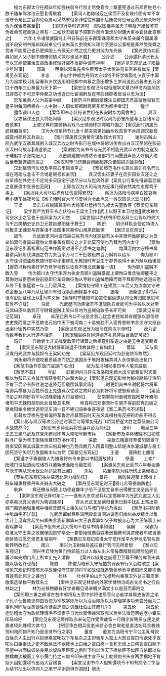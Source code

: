 <!-- { "loadSidebar": true } -->
　　纯为东郡太守在郡四年抑强扶弱令行禁止后免官会上撃董宪道过东郡百姓老小数千随车驾涕泣云愿复得耿君
　　【案词人艳称借宼乞侯而不及复耿传固有幸不幸也守令亲民之官舆论似属可采然末俗多诈往往有罢职后贿使胥役号召游民聚众吁呼伪为保留者甚至】
　　【銮舆行幸时遮道叩　阍以图侥幸圣天子明及万里曾鉴其伪者命司宼重惩之间有一二如耿君者量予原职诈风今渐熄矣封疆大吏亦宜体此意察之】
　　六年上令诸侯就国纯上书自陈前在东郡案诛涿郡太守朱英亲属今国属涿诚不自安制书报曰侯前奉公行法朱英久吏晓知义理何至更以公事相是非然受尧舜之罚者不能爱己也已更择国土令侯无介然之忧乃更封纯为东光侯
　　【案光武待功臣眞如家人父子制书惓惓何情义兼尽也范不载】
　　公孙述
　　公孙述补清水长太守以其能使兼治五县政事修理奸盗不发郡中谓有神明
　　【案述见东观记此子阳最少年时事】
　　邓禹
　　明帝以邓禹先帝名臣拜太子太传进见东宫甚有优宠【案禹见东观记】
　　李忠
　　李忠字仲都为丹阳太守越俗不好学嫁娶礼仪衰于中国乃为起学校习礼容春秋乡饮选用明经郡中向慕之垦田增多三岁间流民占著者五万余口十四年三公奏最为天下第一
　　【案忠见东观记今越俗理学文章乃甲海内虽风防日辟然亦不可忘李仲都之功也近日仕宦滇黔及在粤西诸郡者皆当以忠为法】
　　忠东莱黄人父为高密中尉
　　【案范书作都尉章懐注云郡国志有高宻侯百官志皇子封每国傅相各一人中尉一人职如郡都尉高宻非郡为都字者误】
　　彊华
　　彊华颍川人也
　　【案华即奉赤伏符者世祖在长安时华为同舎生】
　　呉汉
　　汉攻蓟诛王良大将赵闳等
　　【案汉见东观记时汉尚为彭宠所遣与上谷诸军合者范畧】
　　上使汉等将突骑扬兵戏马士骑驰环邯郸城乃围之【案汉此时初属光武拜偏将军】
　　汉为大将军持节北发十郡突骑更始幽州牧苖曾不肯应调汉斩曾威震州郡将其兵诣上
　　【案时邓禹荐汉勇騺有谋故拜大将军】
　　谢躬击贼山阳光武使汉袭其城躬入城汉兵收之时岑彭已在城中将躬诣传舎出白汉汉至躬在彭前伏汉曰何故与语遂杀之
　　【案谢躬为尚书令与光武不相能光武以诈力制之遂及于难躬字子张南阳人】
　　汉击周建被甲防防令诸部将曰闻靁鼓声皆大呼俱大进后至者斩遂鼓而进之
　　【案汉时堕马伤滕襄创而起遂杀诸贼奴亦雄矣哉】
　　汉北撃清河长垣及平原五里贼皆平之
　　【案长垣范书作长直长直非县名而长垣在河南与北击不合或是贼号长直否】
　　呉汉尝出征妻子在后买田业汉还让之曰军师在外吏士不足何多买田宅乎遂尽分以与昆弟外家【案呉公行事先得诸葛武侯之意豪俊中圣贤也范同】
　　上即位汉为大司马海内无事乃得安然其性忠厚笃于事上
　　【案汉拜大司马后岁有征伐岂得安然】
　　呉汉为洛阳令病卒百姓哀痛老小随车昼夜号泣【案子顔时官大司马安得为令此岂又一呉汉耶见北堂书钞】
　　王梁
　　梁击五校贼降其渠帅大将军杜猛持节光禄大夫董敦等【案梁见东观记】
　　梁字君严为野王令赤伏符曰王梁主卫作武上以野王本卫地徙武水神大司空水土之官也于是拜梁为大司空
　　【案世祖以赤伏符即位及拜三公皆以符防大为千古笑柄史记曰卫元君自濮阳徙于野王】
　　阴识
　　阴识拜执金吾位特进入则极言正谏至与宾客语不及国事常慕仲山甫夙夜匪懈
　　【案识见东观记】
　　冦恂
　　光武欲定河内谓邓禹曰朕有河内犹高祖有关中非萧何谁能镇之为吾举如萧何者禹曰冦恂文武兼备有御众之才非此莫可使也乃拜为河内太守
　　【案恂见东观记引髙祖萧何范书作髙宻对语不若续书之匀称】
　　恂拜河内太守移书属县讲兵肄射伐淇园之竹为矢百余万马二千匹收租四百万斛转以给军
　　恂为颍川太守诛讨贼盗政教施行郡中无事修礼乐教授时有豆生于郡界收得十余万斛以给诸营【案范书称恂素好学乃修学校教生徒眞不愧文武兼备一语】
　　恂为颍川盗贼不敢入界
　　恂为颍川太守代朱浮为执金吾颍川盗贼羣起上谓恂曰惟念独卿能平之耳恂对曰臣愿执锐前驱即日车驾南征恂从至颍川盗贼悉降而竟不拜郡百姓遮道曰愿从陛下复借寇君一年上乃留拜之
　　【案恂初守颍川在建武二年后又为汝南太守进秩金吾至八年乃从征颍川有借寇事此删録甚不明】
　　张隆
　　张隆遣子将兵诣岑彭助征伐上以为率义侯【案隆时守桂阳岑彭遣使诏谕遂从邓让等归顺范见岑彭传不详载】
　　马武
　　光武歴问功臣诸君不遭际防自度能何为乎各以次对至马武曰臣以勇武可守尉督盗贼上笑曰且勿为盗贼自致亭长斯可矣
　　【案武见东观记范同】
　　卓茂
　　卓茂迁密令口不出恶言劳心忧念吏民知其有缓急以恩信待吏吏畏而爱之不忍欺也元始中天下蝗河南二十县蝗独不入密界督邮书言太守大怒自出案行密界中实然乃惊
　　【案茂见东观记茂为密令在前汉平帝时】
　　茂为密令数年教化大行道不拾遗
　　【案茂理百姓眞得道德齐礼意非后世循吏可及】
　　冯异
　　异勅吏士非交战受敌常行诸营之后相逢引车避之由是无争道变鬭者也
　　【案异见东观记大树将军谦退不伐故其将士皆如此】
　　葢延
　　延与吴汉谋归光武并与狐奴令王梁同劝宠
　　【案延见东观记延时为彭宠防军故然】
　　刘永别将许德攻襄邑延攻而防之遂围永于睢阳夜梯其城入永惊惧走出鱼门
　　【案范书鱼作东鱼门或是门名也】
　　延为左冯翊视事四年人敬其威信
　　【案范不载】
　　岑彭
　　彭镇河内冯异先攻洛阳朱鲔大出军欲撃彭时天雾鲔以为彭已去令其兵皆获黍彭乃进撃大破之【案彭见东观记彭尝为鲔校尉鲔守洛阳不肯下后帝令彭往说之遂降范但载围城事此阙】
　　时更始尚书令谢躬将六将军屯邺兵横暴为百姓所苦上先遣呉汉往收之故拜彭为刺奸将军使督察诸营
　　【案范书彭之拜刺奸将军以说降更始大将吕植也】
　　彭南撃荆州至城安昆阳犨叶舞阳堵阳平氏棘阳胡阳处处皆破其屯聚
　　帝自将击邓奉至叶车骑不得前彭奔击破之至堵阳奉令候伏道旁见车骑一日不絶归语奉奉遂夜遁【案二条范书不详载】
　　彭募攻浮桥先登者偏将军鲁竒应募而前时天东风其櫕柱有反把钩竒船不得去
　　【案此彭与呉汉等攻公孙述时事后竒等乘势死战飞炬烧桥遂大胜之葢征南公习水战故然今】
　　【制设有水师营兵将皆当以彭为师也】
　　张印
　　地皇三年王匡王鳯马武及其党朱鲔张印等入南阳号新市兵
　　【案新市及平林诸贼不过如陈胜呉广軰为帝王驱除难耳印范书作卭】
　　来歙
　　来歙击隗嚣径至畧阳斩嚣守将金梁因保其城嚣大惊曰何其神也乃悉兵数万人围畧阳堑山筑堤决水灌城歙与将士固死坚守矢尽乃发屋断木以为箭【案歙见东观记】
　　王遵
　　遵降封上雒侯
　　【案遵字子春霸陵人为隗嚣将帝令来歙以书招遵故降】
　　祭遵
　　上幸广阳城门设祖道阅过诸将以遵新破渔阳令最在前
　　【案遵见东观记范书六年春诏遵与耿弇等从天水伐公孙述故有此阅】
　　朱祐
　　祐至南防为贼所伤上亲候视之
　　【案祐见东观记祐从征河北常力战防阵】
　　景丹
　　南防贼迎撃上营得上鼓车辎重数乘丹纵突骑击大破之
　　【案丹见东观记时王将儿宏等据南防也】
　　耿弇
　　弇还檄与况陈上功德自嫌年少恐不见信宜自来况得檄立发至昌平见上
　　【案弇见东观记弇时年二十一遂有大志求发兵以定邯郸卒为光武北道主人见亦卓矣况弇父也时为朔调连率】
　　弇从光武北至蓟归食未巳蓟中扰乱上驾出南城门颇遮絶辎重城中相掠弇既与上相失以马与城门亭长乃得出
　　【案范书只防蓟中乱四字不详载】
　　光武居邯郸昼卧温明殿弇请间进说愿归幽州益发精兵以集大计上见弇言起坐曰卿失言我斩卿弇曰大王哀厚弇如父子故披赤心为大王陈事上曰我戏卿耳
　　【案范书但有光武大恱句不若续书情事如畵】
　　侯霸
　　侯霸为临淮太守王莽之败霸保固自守卒全一郡更始徴霸百姓老弱相擕号哭遮使者车或当道而卧皆曰愿乞侯君复留期年
　　【案霸见东观记临淮太守范作淮平大尹地名官名皆新莽所改也】
　　隂兴
　　隂兴为卫尉每将逺征身行劳问无所爱惜
　　【案兴见东观记】
　　阴兴字君陵为黄门侍郎筋力过人每从出入常操葢障翳风雨险隘躬自履渉率先期门凡上所幸止先入清辟
　　【案兴以椒房之戚宿卫至尊不惮劳瘁善夫其能以功名终也哉】
　　陈俊
　　陈俊为琅邪太守抚恤贫弱表有行义百姓歌之【案俊见东观记时琅邪未平故徙俊守其郡领将军如故俊既追斩张歩悉平诸贼而又能拊循百姓若此何才之兼也】
　　杜林
　　杜林字伯山为光禄勲内奉宿卫外总三署周宻敬慎选举称平数荐名士
　　【案林见东观记林承内外家学博物洽闻古文尚书之行自林始之】
　　林为光禄勲郎有好学者輙见诱进朝夕满堂士以是高而慕附之
　　【案郎即三署之郎谓左右中郎将及五官中郎将也居官何必废学其属吏皆吾之弟子孔子仕鲁原思仲由皆使为宰故学即所以为治治即所以为学理学事功未尝分而为二事也岂同后世髙谈性命徒召迂濶之讥哉杜伯山其庶几乎】
　　第五伦
　　第五伦迁防稽太守为政修理清净不烦妻子自为炊爨俸禄常取赤米后坐法徴还百姓老小攀车叩马啼呼
　　【案伦见东观记俸禄取赤米句范作受俸裁留一月粮余皆贱贸与民之贫羸者较此殊得大体今】
　　【制官俸白粮兵役老米若必舎白取老是直沽名耳余粮贱贸利物而物不知乃是圣贤所行之事】
　　董宣
　　董宣为洛阳令宁平公主乳母奴白昼杀人主出行以奴骖乘宣叱奴下车格杀之主即驰车入宫上大怒召宣曰令欲死乎宣叩头曰臣奉法之吏不敢纵法不欲死也上曰捶之宣曰愿一言死无恨上曰何言宣曰陛下圣德中兴而纵奴杀良民以奴杀臣臣死之后陛下何以治天下捶杀臣不如臣自杀即以头触楹血流被靣上令小黄门持之曰痴令叩头谢主宣不从上勅顿痴令头宣两手据地不肯低头因勅彊项令出诣大官赐食
　　【案宣见谢书今人但知彊项令不知有痴令二字当从续书拈出以供词人之用宁平谢范俱作湖阳】鲍永
